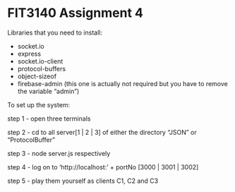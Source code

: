 # FIT3140 Assignment 4

Libraries that you need to install:
- socket.io
- express
- socket.io-client
- protocol-buffers
- object-sizeof
- firebase-admin (this one is actually not required but you have to remove the variable “admin”)

To set up the system:

step 1 - open three terminals

step 2 - cd to all server[1 | 2 | 3] of either the directory “JSON” or “ProtocolBuffer”

step 3 - node server.js respectively

step 4 - log on to ‘http://localhost:’ + portNo [3000 | 3001 | 3002]

step 5 - play them yourself as clients C1, C2 and C3
